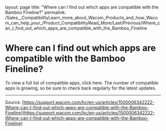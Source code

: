 layout: page
title: "Where can I find out which apps are compatible with the Bamboo Fineline?"
permalink: /Sales__CompatibilityLearn_more_about_Wacom_Products_and_how_Wacom_can_help_your_/Product_CompatibilityRead_More/Last/Previous/Where_can_I_find_out_which_apps_are_compatible_with_the_Bamboo_Fineline

# Where can I find out which apps are compatible with the Bamboo Fineline?

To view a full list of compatible apps, click here. The number of compatible apps is growing, so be sure to check back regularly for the latest updates.

---
Source: [https://support.wacom.com/hc/en-us/articles/1500006342222-Where-can-I-find-out-which-apps-are-compatible-with-the-Bamboo-Fineline](https://support.wacom.com/hc/en-us/articles/1500006342222-Where-can-I-find-out-which-apps-are-compatible-with-the-Bamboo-Fineline)

